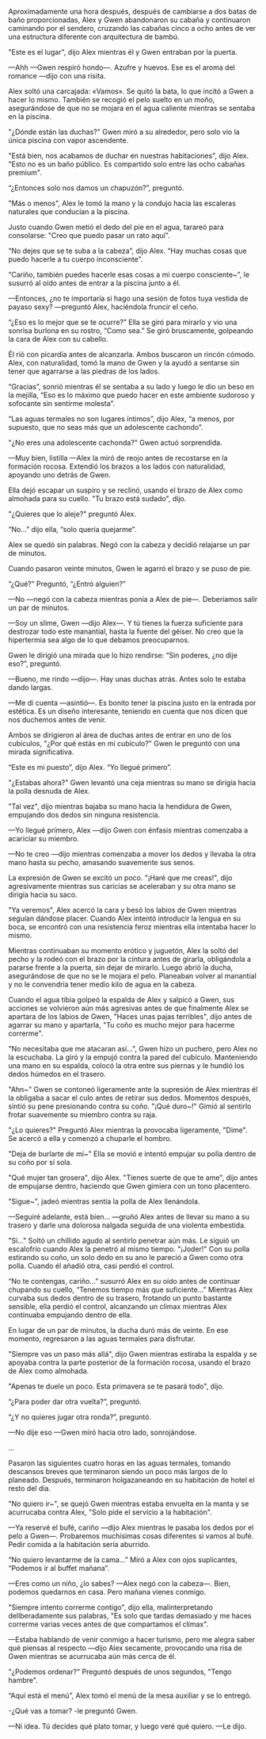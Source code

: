 
Aproximadamente una hora después, después de cambiarse a dos batas de baño proporcionadas, Alex y Gwen abandonaron su cabaña y continuaron caminando por el sendero, cruzando las cabañas cinco a ocho antes de ver una estructura diferente con arquitectura de bambú.

"Este es el lugar", dijo Alex mientras él y Gwen entraban por la puerta.

—Ahh —Gwen respiró hondo—. Azufre y huevos. Ese es el aroma del romance —dijo con una risita.

Alex soltó una carcajada: «Vamos». Se quitó la bata, lo que incitó a Gwen a hacer lo mismo. También se recogió el pelo suelto en un moño, asegurándose de que no se mojara en el agua caliente mientras se sentaba en la piscina.

"¿Dónde están las duchas?" Gwen miró a su alrededor, pero solo vio la única piscina con vapor ascendente.

"Está bien, nos acabamos de duchar en nuestras habitaciones", dijo Alex. "Esto no es un baño público. Es compartido solo entre las ocho cabañas premium".

“¿Entonces solo nos damos un chapuzón?”, preguntó.

"Más o menos", Alex le tomó la mano y la condujo hacia las escaleras naturales que conducían a la piscina.

Justo cuando Gwen metió el dedo del pie en el agua, tarareó para consolarse: "Creo que puedo pasar un rato aquí".

“No dejes que se te suba a la cabeza”, dijo Alex. “Hay muchas cosas que puedo hacerle a tu cuerpo inconsciente”.

“Cariño, también puedes hacerle esas cosas a mi cuerpo consciente~”, le susurró al oído antes de entrar a la piscina junto a él.

—Entonces, ¿no te importaría si hago una sesión de fotos tuya vestida de payaso sexy? —preguntó Alex, haciéndola fruncir el ceño.

“¿Eso es lo mejor que se te ocurre?” Ella se giró para mirarlo y vio una sonrisa burlona en su rostro, “Como sea.” Se giró bruscamente, golpeando la cara de Alex con su cabello.

Él rió con picardía antes de alcanzarla. Ambos buscaron un rincón cómodo. Alex, con naturalidad, tomó la mano de Gwen y la ayudó a sentarse sin tener que agarrarse a las piedras de los lados.

“Gracias”, sonrió mientras él se sentaba a su lado y luego le dio un beso en la mejilla, “Eso es lo máximo que puedo hacer en este ambiente sudoroso y sofocante sin sentirme molesta”.

“Las aguas termales no son lugares íntimos”, dijo Alex, “a menos, por supuesto, que no seas más que un adolescente cachondo”.

"¿No eres una adolescente cachonda?" Gwen actuó sorprendida.

—Muy bien, listilla —Alex la miró de reojo antes de recostarse en la formación rocosa. Extendió los brazos a los lados con naturalidad, apoyando uno detrás de Gwen.

Ella dejó escapar un suspiro y se reclinó, usando el brazo de Alex como almohada para su cuello. "Tu brazo está sudado", dijo.

"¿Quieres que lo aleje?" preguntó Alex.

“No…” dijo ella, “solo quería quejarme”.

Alex se quedó sin palabras. Negó con la cabeza y decidió relajarse un par de minutos.

Cuando pasaron veinte minutos, Gwen le agarró el brazo y se puso de pie.

“¿Qué?” Preguntó, “¿Entró alguien?”

—No —negó con la cabeza mientras ponía a Alex de pie—. Deberíamos salir un par de minutos.

—Soy un slime, Gwen —dijo Alex—. Y tú tienes la fuerza suficiente para destrozar todo este manantial, hasta la fuente del géiser. No creo que la hipertermia sea algo de lo que debamos preocuparnos.

Gwen le dirigió una mirada que lo hizo rendirse: “Sin poderes, ¿no dije eso?”, preguntó.

—Bueno, me rindo —dijo—. Hay unas duchas atrás. Antes solo te estaba dando largas.

—Me di cuenta —asintió—. Es bonito tener la piscina justo en la entrada por estética. Es un diseño interesante, teniendo en cuenta que nos dicen que nos duchemos antes de venir.

Ambos se dirigieron al área de duchas antes de entrar en uno de los cubículos, "¿Por qué estás en mi cubículo?" Gwen le preguntó con una mirada significativa.

“Este es mi puesto”, dijo Alex. “Yo llegué primero”.

"¿Estabas ahora?" Gwen levantó una ceja mientras su mano se dirigía hacia la polla desnuda de Alex.

"Tal vez", dijo mientras bajaba su mano hacia la hendidura de Gwen, empujando dos dedos sin ninguna resistencia.

—Yo llegué primero, Alex —dijo Gwen con énfasis mientras comenzaba a acariciar su miembro.

—No te creo —dijo mientras comenzaba a mover los dedos y llevaba la otra mano hasta su pecho, amasando suavemente sus senos.

La expresión de Gwen se excitó un poco. "¡Haré que me creas!", dijo agresivamente mientras sus caricias se aceleraban y su otra mano se dirigía hacia su saco.

"Ya veremos", Alex acercó la cara y besó los labios de Gwen mientras seguían dándose placer. Cuando Alex intentó introducir la lengua en su boca, se encontró con una resistencia feroz mientras ella intentaba hacer lo mismo.

Mientras continuaban su momento erótico y juguetón, Alex la soltó del pecho y la rodeó con el brazo por la cintura antes de girarla, obligándola a pararse frente a la puerta, sin dejar de mirarlo. Luego abrió la ducha, asegurándose de que no se le mojara el pelo. Planeaban volver al manantial y no le convendría tener medio kilo de agua en la cabeza.

Cuando el agua tibia golpeó la espalda de Alex y salpicó a Gwen, sus acciones se volvieron aún más agresivas antes de que finalmente Alex se apartara de los labios de Gwen, "Haces unas pajas terribles", dijo antes de agarrar su mano y apartarla, "Tu coño es mucho mejor para hacerme correrme".

"No necesitaba que me atacaran así...", Gwen hizo un puchero, pero Alex no la escuchaba. La giró y la empujó contra la pared del cubículo. Manteniendo una mano en su espalda, colocó la otra entre sus piernas y le hundió los dedos húmedos en el trasero.

"Ahn~" Gwen se contoneó ligeramente ante la supresión de Alex mientras él la obligaba a sacar el culo antes de retirar sus dedos. Momentos después, sintió su pene presionando contra su coño. "¡Qué duro~!" Gimió al sentirlo frotar suavemente su miembro contra su raja.

"¿Lo quieres?" Preguntó Alex mientras la provocaba ligeramente, "Dime". Se acercó a ella y comenzó a chuparle el hombro.

"Deja de burlarte de mí~" Ella se movió e intentó empujar su polla dentro de su coño por sí sola.

"Qué mujer tan grosera", dijo Alex. "Tienes suerte de que te ame", dijo antes de empujarse dentro, haciendo que Gwen gimiera con un tono placentero.

"Sigue~", jadeó mientras sentía la polla de Alex llenándola.

—Seguiré adelante, está bien… —gruñó Alex antes de llevar su mano a su trasero y darle una dolorosa nalgada seguida de una violenta embestida.

"Sí..." Soltó un chillido agudo al sentirlo penetrar aún más. Le siguió un escalofrío cuando Alex la penetró al mismo tiempo. "¡Joder!" Con su polla estirando su coño, un solo dedo en su ano le pareció a Gwen como otra polla. Cuando él añadió otra, casi perdió el control.

“No te contengas, cariño…” susurró Alex en su oído antes de continuar chupando su cuello, “Tenemos tiempo más que suficiente…” Mientras Alex curvaba sus dedos dentro de su trasero, frotando un punto bastante sensible, ella perdió el control, alcanzando un clímax mientras Alex continuaba empujando dentro de ella.

En lugar de un par de minutos, la ducha duró más de veinte. En ese momento, regresaron a las aguas termales para disfrutar.

"Siempre vas un paso más allá", dijo Gwen mientras estiraba la espalda y se apoyaba contra la parte posterior de la formación rocosa, usando el brazo de Alex como almohada.

"Apenas te duele un poco. Esta primavera se te pasará todo", dijo.

“¿Para poder dar otra vuelta?”, preguntó.

“¿Y no quieres jugar otra ronda?”, preguntó.

—No dije eso —Gwen miró hacia otro lado, sonrojándose.

…

Pasaron las siguientes cuatro horas en las aguas termales, tomando descansos breves que terminaron siendo un poco más largos de lo planeado. Después, terminaron holgazaneando en su habitación de hotel el resto del día.

"No quiero ir~", se quejó Gwen mientras estaba envuelta en la manta y se acurrucaba contra Alex, "Solo pide el servicio a la habitación".

—Ya reservé el bufé, cariño —dijo Alex mientras le pasaba los dedos por el pelo a Gwen—. Probaremos muchísimas cosas diferentes si vamos al bufé. Pedir comida a la habitación sería aburrido.

“No quiero levantarme de la cama…” Miró a Alex con ojos suplicantes, “Podemos ir al buffet mañana”.

—Eres como un niño, ¿lo sabes? —Alex negó con la cabeza—. Bien, podemos quedarnos en casa. Pero mañana vienes conmigo.

"Siempre intento correrme contigo", dijo ella, malinterpretando deliberadamente sus palabras, "Es solo que tardas demasiado y me haces correrme varias veces antes de que compartamos el clímax".

—Estaba hablando de venir conmigo a hacer turismo, pero me alegra saber qué piensas al respecto —dijo Alex secamente, provocando una risa de Gwen mientras se acurrucaba aún más cerca de él.

"¿Podemos ordenar?" Preguntó después de unos segundos, "Tengo hambre".

“Aquí está el menú”, Alex tomó el menú de la mesa auxiliar y se lo entregó.

-¿Qué vas a tomar? -le preguntó Gwen.

—Ni idea. Tú decides qué plato tomar, y luego veré qué quiero. —Le dijo.